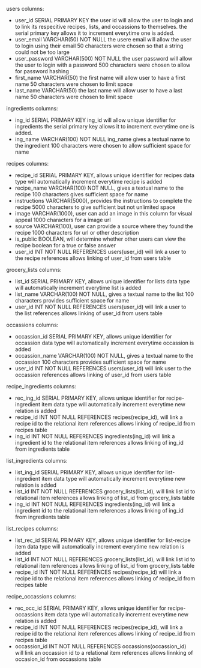 users columns:
- user_id SERIAL PRIMARY KEY
the user id will allow the user to login and to link its respecitive recipes, lists, and occassions to themselves.
the serial primary key allows it to increment everytime one is added.
- user_email VARCHAR(50) NOT NULL
the usere email will allow the user to login using their email
50 characters were chosen so that a string could not be too large
- user_password VARCHAR(500) NOT NULL
the user password will allow the user to login with a password
500 characters were chosen to allow for password hashing
- first_name VARCHAR(50)
the first name will allow user to have a first name
50 characters were chosen to limit space
- last_name VARCHAR(50)
the last name will allow user to have a last name
50 characters were chosen to limit space

ingredients columns:
- ing_id SERIAL PRIMARY KEY
ing_id will allow unique identifier for ingredients
the serial primary key allows it to increment everytime one is added.
- ing_name VARCHAR(100) NOT NULL
ing_name gives a textual name to the ingredient
100 characters were chosen to allow sufficient space for name

recipes columns:
- recipe_id SERIAL PRIMARY KEY,
allows unique identifier for recipes
data type will automatically increment everytime recipe is added
- recipe_name VARCHAR(100) NOT NULL,
gives a textual name to the recipe
100 characters gives sufficient space for name
- instructions VARCHAR(5000),
provides the instructions to complete the recipe
5000 characters to give sufficient but not unlimited space
- image VARCHAR(1000),
user can add an image in this column for visual appeal
1000 characters for a image url
- source VARCHAR(100),
user can provide a source where they found the recipe
1000 characters for url or other description
- is_public BOOLEAN,
will determine whether other users can view the recipe
boolean for a true or false answer
- user_id INT NOT NULL REFERENCES users(user_id)
will link a user to the recipe
references allows linking of user_id from users table

grocery_lists columns:
- list_id SERIAL PRIMARY KEY,
allows unique identifier for lists
data type will automatically increment everytime list is added
- list_name VARCHAR(100) NOT NULL,
gives a textual name to the list
100 characters provides sufficient space for name
- user_id INT NOT NULL REFERENCES users(user_id)
will link a user to the list
references allows linking of user_id from users table

occassions columns:
- occassion_id SERIAL PRIMARY KEY,
allows unique identifier for occassion
data type will automatically increment everytime occassion is added
- occassion_name VARCHAR(100) NOT NULL,
gives a textual name to the occassion
100 characters provides sufficient space for name
- user_id INT NOT NULL REFERENCES users(user_id)
will link user to the occassion
references allows linking of user_id from users table

recipe_ingredients columns:
- rec_ing_id SERIAL PRIMARY KEY,
allows unique identifier for recipe-ingredient item
data type will automatically increment everytime new relation is added
- recipe_id INT NOT NULL REFERENCES recipes(recipe_id),
will link a recipe id to the relational item
references allows linking of recipe_id from recipes table
- ing_id INT NOT NULL REFERENCES ingredients(ing_id)
will link a ingredient id to the relational item
references allows linking of ing_id from ingredients table

list_ingredients columns:
- list_ing_id SERIAL PRIMARY KEY,
allows unique identifier for list-ingredient item
data type will automatically increment everytime new relation is added
- list_id INT NOT NULL REFERENCES grocery_lists(list_id),
will link list id to relational item
references allows linking of list_id from grocery_lists table
- ing_id INT NOT NULL REFERENCES ingredients(ing_id)
will link a ingredient id to the relational item
references allows linking of ing_id from ingredients table

list_recipes columns:
- list_rec_id SERIAL PRIMARY KEY,
allows unique identifier for list-recipe item
data type will automatically increment everytime new relation is added
- list_id INT NOT NULL REFERENCES grocery_lists(list_id),
will link list id to relational item
references allows linking of list_id from grocery_lists table
- recipe_id INT NOT NULL REFERENCES recipes(recipe_id)
will link a recipe id to the relational item
references allows linking of recipe_id from recipes table

recipe_occassions columns:
- rec_occ_id SERIAL PRIMARY KEY,
allows unique identifier for recipe-occassions item
data type will automatically increment everytime new relation is added
- recipe_id INT NOT NULL REFERENCES recipes(recipe_id),
will link a recipe id to the relational item
references allows linking of recipe_id from recipes table
- occassion_id INT NOT NULL REFERENCES occassions(occassion_id)
will link an occassion id to a relational item
references allows linnking of occasion_id from occassions table